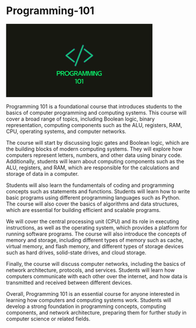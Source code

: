 # Programming-101
<img src="./images/logo-2.webp" alt="logo" width="400"/>

Programming 101 is a foundational course that introduces students to the basics of computer programming and computing systems. This course will cover a broad range of topics, including Boolean logic, binary representation, computing components such as the ALU, registers, RAM, CPU, operating systems, and computer networks.

The course will start by discussing logic gates and Boolean logic, which are the building blocks of modern computing systems. They will explore how computers represent letters, numbers, and other data using binary code. Additionally, students will learn about computing components such as the ALU, registers, and RAM, which are responsible for the calculations and storage of data in a computer.

Students will also learn the fundamentals of coding and programming concepts such as statements and functions. Students will learn how to write basic programs using different programming languages such as Python. The course will also cover the basics of algorithms and data structures, which are essential for building efficient and scalable programs.

We will cover the central processing unit (CPU) and its role in executing instructions, as well as the operating system, which provides a platform for running software programs. The course will also introduce the concepts of memory and storage, including different types of memory such as cache, virtual memory, and flash memory, and different types of storage devices such as hard drives, solid-state drives, and cloud storage.

Finally, the course will discuss computer networks, including the basics of network architecture, protocols, and services. Students will learn how computers communicate with each other over the internet, and how data is transmitted and received between different devices.

Overall, Programming 101 is an essential course for anyone interested in learning how computers and computing systems work. Students will develop a strong foundation in programming concepts, computing components, and network architecture, preparing them for further study in computer science or related fields.
